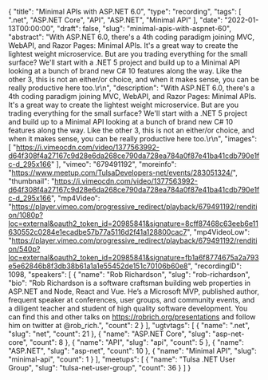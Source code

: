 {
  "title": "Minimal APIs with ASP.NET 6.0",
  "type": "recording",
  "tags": [
    ".net",
    "ASP.NET Core",
    "API",
    "ASP.NET",
    "Minimal API"
  ],
  "date": "2022-01-13T00:00:00",
  "draft": false,
  "slug": "minimal-apis-with-aspnet-60",
  "abstract": "With ASP.NET 6.0, there's a 4th coding paradigm joining MVC, WebAPI, and Razor Pages: Minimal APIs. It's a great way to create the lightest weight microservice. But are you trading everything for the small surface? We'll start with a .NET 5 project and build up to a Minimal API looking at a bunch of brand new C# 10 features along the way. Like the other 3, this is not an either/or choice, and when it makes sense, you can be really productive here too.\r\n",
  "description": "With ASP.NET 6.0, there's a 4th coding paradigm joining MVC, WebAPI, and Razor Pages: Minimal APIs. It's a great way to create the lightest weight microservice. But are you trading everything for the small surface? We'll start with a .NET 5 project and build up to a Minimal API looking at a bunch of brand new C# 10 features along the way. Like the other 3, this is not an either/or choice, and when it makes sense, you can be really productive here too.\r\n",
  "images": [
    "https://i.vimeocdn.com/video/1377563992-d64f308f4a27167c9d28e6da268ce790da728ea784a0f87e41ba41cdb790e1fc-d_295x166"
  ],
  "vimeo": "679491192",
  "moreinfo": "https://www.meetup.com/TulsaDevelopers-net/events/283051324/",
  "thumbnail": "https://i.vimeocdn.com/video/1377563992-d64f308f4a27167c9d28e6da268ce790da728ea784a0f87e41ba41cdb790e1fc-d_295x166",
  "mp4Video": "https://player.vimeo.com/progressive_redirect/playback/679491192/rendition/1080p?loc=external&oauth2_token_id=20985841&signature=8cff87468c63eeb6e11630552c0284e1ecadbe57b77a5116d2f41a128800cac7",
  "mp4VideoLow": "https://player.vimeo.com/progressive_redirect/playback/679491192/rendition/540p?loc=external&oauth2_token_id=20985841&signature=fb1a6f8774675a2a793e5e62846b8f3db38b61a1a1e55452de151c70106b60e8",
  "recordingID": 1098,
  "speakers": [
    {
      "name": "Rob Richardson",
      "slug": "rob-richardson",
      "bio": "Rob Richardson is a software craftsman building web properties in ASP.NET and Node, React and Vue. He’s a Microsoft MVP, published author, frequent speaker at conferences, user groups, and community events, and a diligent teacher and student of high quality software development. You can find this and other talks on https://robrich.org/presentations and follow him on twitter at @rob_rich.",
      "count": 2
    }
  ],
  "ugtvtags": [
    {
      "name": ".net",
      "slug": "net",
      "count": 21
    },
    {
      "name": "ASP.NET Core",
      "slug": "asp-net-core",
      "count": 8
    },
    {
      "name": "API",
      "slug": "api",
      "count": 5
    },
    {
      "name": "ASP.NET",
      "slug": "asp-net",
      "count": 10
    },
    {
      "name": "Minimal API",
      "slug": "minimal-api",
      "count": 1
    }
  ],
  "meetups": [
    {
      "name": "Tulsa .NET User Group",
      "slug": "tulsa-net-user-group",
      "count": 36
    }
  ]
}